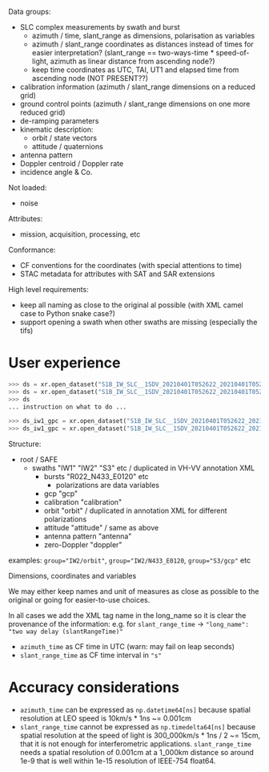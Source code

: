 Data groups:

- SLC complex measurements by swath and burst
  - azimuth / time, slant_range as dimensions, polarisation as variables
  - azimuth / slant_range coordinates as distances instead of times for
    easier interpretation? (slant_range == two-ways-time * speed-of-light,
    azimuth as linear distance from ascending node?)
  - keep time coordinates as UTC, TAI, UT1 and elapsed time from ascending node (NOT PRESENT??)
- calibration information (azimuth / slant_range dimensions on a reduced grid)
- ground control points (azimuth / slant_range dimensions on one more reduced grid)
- de-ramping parameters
- kinematic description:
  - orbit / state vectors
  - attitude / quaternions
- antenna pattern
- Doppler centroid / Doppler rate
- incidence angle & Co.

Not loaded:

- noise

Attributes:

- mission, acquisition, processing, etc

Conformance:

- CF conventions for the coordinates (with special attentions to time)
- STAC metadata for attributes with SAT and SAR extensions

High level requirements:

- keep all naming as close to the original al possible (with XML camel case to Python snake case?)
- support opening a swath when other swaths are missing (especially the tifs)

# User experience

```python
>>> ds = xr.open_dataset("S1B_IW_SLC__1SDV_20210401T052622_20210401T052650_026269_032297_EFA4.SAFE/manifest.safe")
>>> ds = xr.open_dataset("S1B_IW_SLC__1SDV_20210401T052622_20210401T052650_026269_032297_EFA4.SAFE")
>>> ds
... instruction on what to do ...

>>> ds_iw1_gpc = xr.open_dataset("S1B_IW_SLC__1SDV_20210401T052622_20210401T052650_026269_032297_EFA4.SAFE", group="IW1/gpc")
>>> ds_iw1_gpc = xr.open_dataset("S1B_IW_SLC__1SDV_20210401T052622_20210401T052650_026269_032297_EFA4.SAFE/annotations/s1b-iw1-slc-vv-20210401t052624-20210401t052649-026269-032297-004.xml", group="gcp")
```

Structure:

- root / SAFE
  - swaths "IW1" "IW2" "S3" etc / duplicated in VH-VV annotation XML
    - bursts "R022_N433_E0120" etc
      - polarizations are data variables
    - gcp "gcp"
    - calibration "calibration"
    - orbit "orbit" / duplicated in annotation XML for different polarizations
    - attitude "attitude" / same as above
    - antenna pattern "antenna"
    - zero-Doppler "doppler"

examples: `group="IW2/orbit"`, `group="IW2/N433_E0120`, `group="S3/gcp"` etc

Dimensions, coordinates and variables

We may either keep names and unit of measures as close as possible to the original
or going for easier-to-use choices.

In all cases we add the XML tag name in the long_name so it is clear the provenance of the
information: e.g. for `slant_range_time` -> `"long_name": "two way delay (slantRangeTime)"`

- `azimuth_time` as CF time in UTC (warn: may fail on leap seconds)
- `slant_range_time` as CF time interval in `"s"`

# Accuracy considerations

- `azimuth_time` can be expressed as `np.datetime64[ns]` because
  spatial resolution at LEO speed is 10km/s * 1ns ~= 0.001cm
- `slant_range_time` cannot be expressed as `np.timedelta64[ns]` because
  spatial resolution at the speed of light is 300_000km/s * 1ns / 2 ~= 15cm,
  that it is not enough for interferometric applications.
  `slant_range_time` needs a spatial resolution of 0.001cm at a 1_000km distance
  so around 1e-9 that is well within 1e-15 resolution of IEEE-754 float64.
